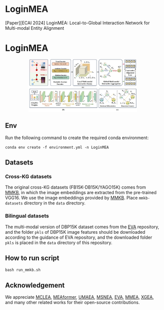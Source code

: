 # LoginMEA
[Paper][ECAI 2024]  LoginMEA: Local-to-Global Interaction Network for Multi-modal Entity Alignment


# LoginMEA

<div align="center">
    <img src="./files/LoginMEA.jpg" width="70%" height="auto" />
</div>

## Env

Run the following command to create the required conda environment:

```
conda env create -f environment.yml -n LoginMEA
```

## Datasets

### Cross-KG datasets

The original cross-KG datasets (FB15K-DB15K/YAGO15K) comes from [MMKB](https://github.com/mniepert/mmkb), in which the image embeddings are extracted from the pre-trained VGG16. We use the image embeddings provided by [MMKB](https://github.com/mniepert/mmkb#visual-data-for-fb15k-yago15k-and-dbpedia15k). Place `mmkb-datasets` directory  in the `data` directory.

### Bilingual datasets

The multi-modal version of DBP15K dataset comes from the [EVA](https://github.com/cambridgeltl/eva) repository, and the folder `pkls` of DBP15K image features should be downloaded according to the guidance of EVA repository, and the downloaded folder `pkls` is placed in the `data` directory of this repository.

## How to run script

```
bash run_mmkb.sh
```


## Acknowledgement

We appreciate [MCLEA](https://github.com/lzxlin/MCLEA), [MEAformer](https://github.com/zjukg/MEAformer), [UMAEA](https://github.com/zjukg/umaea), [MSNEA](https://github.com/liyichen-cly/MSNEA), [EVA](https://github.com/cambridgeltl/eva), [MMEA](https://github.com/liyichen-cly/MMEA), [XGEA](https://github.com/LoveBigAI/XGEA),  and many other related works for their open-source contributions.
